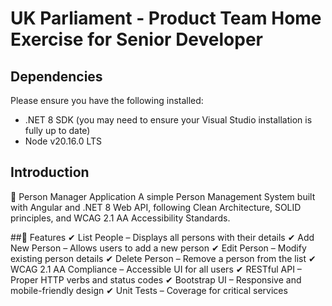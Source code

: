 # UK Parliament - Product Team Home Exercise for Senior Developer

## Dependencies
Please ensure you have the following installed:
* .NET 8 SDK (you may need to ensure your Visual Studio installation is fully up to date)
* Node v20.16.0 LTS

## Introduction

📌 Person Manager Application
A simple Person Management System built with Angular and .NET 8 Web API, following Clean Architecture, SOLID principles, and WCAG 2.1 AA Accessibility Standards.

##🚀 Features
✔ List People – Displays all persons with their details
✔ Add New Person – Allows users to add a new person
✔ Edit Person – Modify existing person details
✔ Delete Person – Remove a person from the list
✔ WCAG 2.1 AA Compliance – Accessible UI for all users
✔ RESTful API – Proper HTTP verbs and status codes
✔ Bootstrap UI – Responsive and mobile-friendly design
✔ Unit Tests – Coverage for critical services


